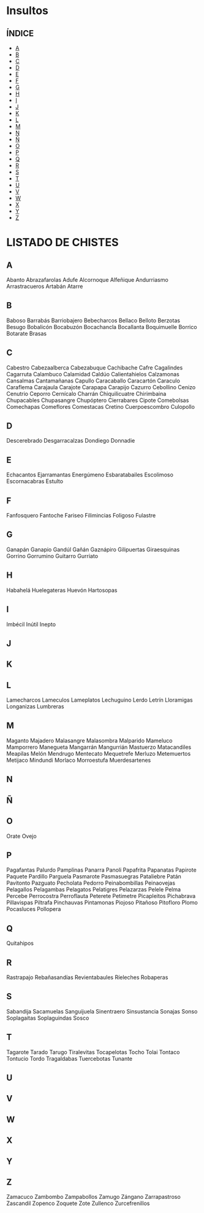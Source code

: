 # Insultos

## ÍNDICE

- [A](#id01)
- [B](#id02)
- [C](#id03)
- [D](#id04)
- [E](#id05)
- [F](#id06)
- [G](#id07)
- [H](#id08)
- [I](#id09)
- [J](#id10)
- [K](#id11)
- [L](#id12)
- [M](#id13)
- [N](#id14)
- [Ñ](#id15)
- [O](#id16)
- [P](#id17)
- [Q](#id18)
- [R](#id19)
- [S](#id20)
- [T](#id21)
- [U](#id22)
- [V](#id23)
- [W](#id24)
- [X](#id25)
- [Y](#id26)
- [Z](#id27)

# LISTADO DE CHISTES

<div id='id01'/>

## A

Abanto
Abrazafarolas
Adufe
Alcornoque
Alfeñique
Andurriasmo
Arrastracueros
Artabán
Atarre

<div id='id02'/>

## B

Baboso
Barrabás
Barriobajero
Bebecharcos
Bellaco
Belloto
Berzotas
Besugo
Bobalicón
Bocabuzón
Bocachancla
Bocallanta
Boquimuelle
Borrico
Botarate
Brasas

<div id='id03'/>

## C

Cabestro
Cabezaalberca
Cabezabuque
Cachibache
Cafre
Cagalindes
Cagarruta
Calambuco
Calamidad
Caldúo
Calientahielos
Calzamonas
Cansalmas
Cantamañanas
Capullo
Caracaballo
Caracartón
Caraculo
Caraflema
Carajaula
Carajote
Carapapa
Carapijo
Cazurro
Cebollino
Cenizo
Cenutrio
Ceporro
Cernícalo
Charrán
Chiquilicuatre
Chirimbaina
Chupacables
Chupasangre
Chupóptero
Cierrabares
Cipote
Comebolsas
Comechapas
Comeflores
Comestacas
Cretino
Cuerpoescombro
Culopollo

<div id='id04'/>

## D

Descerebrado
Desgarracalzas
Dondiego
Donnadie

<div id='id05'/>

## E

Echacantos
Ejarramantas
Energúmeno
Esbaratabailes
Escolimoso
Escornacabras
Estulto

<div id='id06'/>

## F

Fanfosquero
Fantoche
Fariseo
Filimincias
Foligoso
Fulastre

<div id='id07'/>

## G

Ganapán
Ganapio
Gandúl
Gañán
Gaznápiro
Gilipuertas
Giraesquinas
Gorrino
Gorrumino
Guitarro
Gurriato

<div id='id08'/>

## H

Habahelá
Huelegateras
Huevón
Hartosopas

<div id='id09'/>

## I

Imbécil
Inútil
Inepto

<div id='id10'/>

## J

<div id='id11'/>

## K

<div id='id12'/>

## L

Lamecharcos
Lameculos
Lameplatos
Lechuguino
Lerdo
Letrín
Lloramigas
Longanizas
Lumbreras

<div id='id13'/>

## M

Maganto
Majadero
Malasangre
Malasombra
Malparido
Mameluco
Mamporrero
Manegueta
Mangarrán
Mangurrián
Mastuerzo
Matacandiles
Meapilas
Melón
Mendrugo
Mentecato
Mequetrefe
Merluzo
Metemuertos
Metijaco
Mindundi
Morlaco
Morroestufa
Muerdesartenes

<div id='id14'/>

## N

<div id='id15'/>

## Ñ

<div id='id16'/>

## O

Orate
Ovejo

<div id='id17'/>

## P

Pagafantas
Palurdo
Pamplinas
Panarra
Panoli
Papafrita
Papanatas
Papirote
Paquete
Pardillo
Parguela
Pasmarote
Pasmasuegras
Pataliebre
Patán
Pavitonto
Pazguato
Pecholata
Pedorro
Peinabombillas
Peinaovejas
Pelagallos
Pelagambas
Pelagatos
Pelatigres
Pelazarzas
Pelele
Pelma
Percebe
Perrocostra
Perroflauta
Peterete
Petimetre
Picapleitos
Pichabrava
Pillavispas
Piltrafa
Pinchauvas
Pintamonas
Piojoso
Pitañoso
Pitofloro
Plomo
Pocasluces
Pollopera

<div id='id18'/>

## Q

Quitahipos

<div id='id19'/>

## R

Rastrapajo
Rebañasandías
Revientabaules
Ríeleches
Robaperas

<div id='id20'/>

## S

Sabandija
Sacamuelas
Sanguijuela
Sinentraero
Sinsustancia
Sonajas
Sonso
Soplagaitas
Soplaguindas
Sosco

<div id='id21'/>

## T

Tagarote
Tarado
Tarugo
Tiralevitas
Tocapelotas
Tocho
Tolai
Tontaco
Tontucio
Tordo
Tragaldabas
Tuercebotas
Tunante

<div id='id22'/>

## U

<div id='id23'/>

## V

<div id='id24'/>

## W

<div id='id25'/>

## X

<div id='id26'/>

## Y

<div id='id27'/>

## Z

Zamacuco
Zambombo
Zampabollos
Zamugo
Zángano
Zarrapastroso
Zascandil
Zopenco
Zoquete
Zote
Zullenco
Zurcefrenillos
